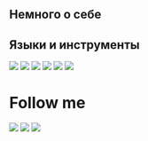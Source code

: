 ## Немного о себе

## Языки и инструменты
![](https://img.shields.io/badge/-Python-FFFFFF?style=for-the-badge&logo=Python&labelColor=3776AB)
![](https://img.shields.io/badge/-SQL-FFFFFF?style=for-the-badge&logo=MySQL&labelColor=4479A1)
![](https://img.shields.io/badge/-GitHub-FFFFFF?style=for-the-badge&logo=git&labelColor=181717)
![](https://img.shields.io/badge/-Pycharm-FFFFFF?style=for-the-badge&logo=Pycharm&labelColor=24292F)
![](https://img.shields.io/badge/-Jupyter-FFFFFF?style=for-the-badge&logo=Jupyter&labelColor=F37626)
![](https://img.shields.io/badge/-Tableau-FFFFFF?style=for-the-badge&logo=Tableau&labelColor=E97627)
# Follow me
![](https://img.shields.io/badge/-VK-FFFFFF?style=for-the-badge&logo=VK&labelColor=4F7DB3)
![](https://img.shields.io/badge/-Telegram-FFFFFF?style=for-the-badge&logo=Telegram&labelColor=27A0D9)
![](https://img.shields.io/badge/-Linkedin-FFFFFF?style=for-the-badge&logo=Linkedin&labelColor=007BB6)